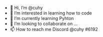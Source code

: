 - 👋 Hi, I’m @cuhy
- 👀 I’m interested in learning how to code
- 🌱 I’m currently learning Pyhton
- 💞️ I’m looking to collaborate on ...
- 📫 How to reach me Discord @cuhy
#6192 

<!---
cuhy/cuhy is a ✨ special ✨ repository because its `README.md` (this file) appears on your GitHub profile.
You can click the Preview link to take a look at your changes.
--->
